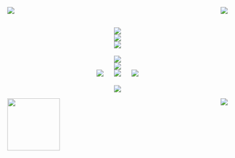 <p>
  <img src="https://carcuvorous.carrd.co/assets/images/gallery01/d6447140.gif?v=b471a82b">
  <img align="right" src="https://carcuvorous.carrd.co/assets/images/gallery06/23ee68b0.png?v=b471a82b">
  <br/>
</p>
<p align="center"><br/>
  <img align="center" src="https://carcuvorous.carrd.co/assets/images/gallery10/ee3446d6.png?v=b471a82b"><br/>
  <img align="center" src="https://spotify-github-profile.kittinanx.com/api/view?uid=jayy2007&cover_image=true&theme=novatorem&show_offline=true&background_color=121212&interchange=false&bar_color=990000&bar_color_cover=false">
   <br/> 
  <img align="center" src="https://carcuvorous.carrd.co/assets/images/gallery01/edef538f.gif?v=b471a82b">
    <br/>
    <br/>
  <img align="center" src="https://komarev.com/ghpvc/?username=xxhe4rtstringz&color=6e1111&style=plastic&label=༒︎+i+luv+u..⟢&abbreviated=true">
    <br/>
  <img src="https://carcuvorous.carrd.co/assets/images/gallery10/aa18af73.png?v=b471a82b">
    <br/>
  <img src="https://carcuvorous.carrd.co/assets/images/gallery13/5d84dc9d.jpg?v=b471a82b" hspace="10" >
  <img src="https://carcuvorous.carrd.co/assets/images/gallery13/abd8e131.png?v=b471a82b" hspace="10" >
  <img src="https://carcuvorous.carrd.co/assets/images/gallery22/5ff5936f.png?v=b471a82b" hspace="10" >
    <br/>
    <br/>
  <img src="https://carcuvorous.carrd.co/assets/images/gallery04/790013b5.gif?v=b471a82b">
</p>
<img height="120" align="left" src="https://carcuvorous.carrd.co/assets/images/gallery19/8f46ce2b.png?v=b471a82b">
<img align="right" src="https://carcuvorous.carrd.co/assets/images/gallery01/38f981df.gif?v=b471a82b">
